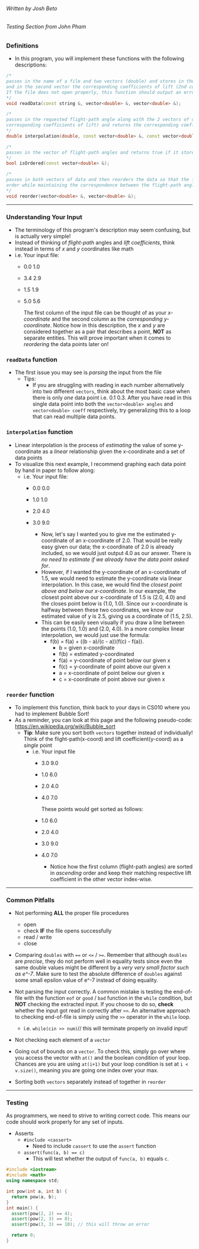 ###### Written by Josh Beto 
###### Testing Section from John Pham


### Definitions

* In this program, you will implement these functions with the following descriptions:

```cpp
/*
passes in the name of a file and two vectors (double) and stores in the first vector the flight-path angles (first column) 
and in the second vector the corresponding coefficients of lift (2nd column). 
If the file does not open properly, this function should output an error message and then call the exit function passing it an exit value of 1
*/
void readData(const string &, vector<double> &, vector<double> &);

/*
passes in the requested flight-path angle along with the 2 vectors of data (flight-path angles and 
corresponding coefficients of lift) and returns the corresponding coefficient of lift.
*/
double interpolation(double, const vector<double> &, const vector<double> &);

/*
passes in the vector of flight-path angles and returns true if it stores the angles are in ascending order, otherwise returns false. 
*/
bool isOrdered(const vector<double> &);

/*
passes in both vectors of data and then reorders the data so that the flight-path angles are in ascending 
order while maintaining the correspondence between the flight-path angles and their corresponding coefficients of lift.
*/
void reorder(vector<double> &, vector<double> &);
```

---

### Understanding Your Input
* The terminology of this program's description may seem confusing, but is actually very simple!
* Instead of thinking of *flight-path* angles and *lift coefficients*, think instead in terms of *x* and *y* coordinates like math
* i.e. Your input file:
  * 0.0 1.0
  * 3.4 2.9
  * 1.5 1.9
  * 5.0 5.6

    The first column of the input file can be thought of as your *x-coordinate* and the second column as the *corresponding y-coordinate*.
    Notice how in this description, the *x* and *y* are considered together as a pair that describes a point, **NOT** as separate entities. 
    This will prove important when it comes to *reordering* the data points later on!


### `readData` function
* The first issue you may see is *parsing* the input from the file
  * Tips:
    * If you are struggling with reading in each number alternatively into two different `vectors`, think about the most basic case when there is only *one* data      point i.e. 0.1 0.3. After you have read in this single data point into both the `vector<double> angles` and `vector<double> coeff` respectively, try 
      generalizing this to a loop that can read multiple data points.



### `interpolation` function
* Linear interpolation is the process of *estimating* the value of some y-coordinate as a *linear* relationship given the x-coordinate and a set of data points
* To visualize this next example, I recommend graphing each data point by hand in paper to follow along:
  * i.e. Your input file:
    * 0.0 0.0
    * 1.0 1.0
    * 2.0 4.0
    * 3.0 9.0

      * Now, let's say I wanted you to give me the estimated y-coordinate of an x-coordinate of 2.0. That would be really easy given our data; the x-coordinate of
        2.0 is already included, so we would just output 4.0 as our answer. There is *no need to estimate if we already have the data point asked for*. 
      * However, if I wanted the y-coordinate of an x-coordinate of 1.5, we would need to estimate the y-coordinate via linear interpolation. In this case, we 
        would find the *closest point above and below our x-coordinate*. In our example, the closest point above our x-coordinate of 1.5 is (2.0, 4.0) and the closes point below is (1.0, 1.0). Since our x-coordinate is halfway between these two coordinates, we know our estimated value of y is 2.5, giving us a coordinate of (1.5, 2.5). 
      * This can be easily seen visually if you draw a line between the points (1.0, 1.0) and (2.0, 4.0). In a more complex linear interpolation, we would just use    the formula: 
          * f(b) = f(a) + ((b - a)/(c - a))(f(c) - f(a)).
            *    b = given x-coordinate
            * f(b) = estimated y-coordinated
            * f(a) = y-coordinate of point below our given x
            * f(c) = y-coordinate of point above our given x
            *    a = x-coordinate of point below our given x
            *    c = x-coordinate of point above our given x


### `reorder` function
* To implement this function, think back to your days in CS010 where you had to implement Bubble Sort!
* As a reminder, you can look at this page and the following pseudo-code: https://en.wikipedia.org/wiki/Bubble_sort
  * **Tip**: Make sure you sort both `vectors` together instead of individually! Think of the flight-path(x-coord) and lift coefficient(y-coord) as a *single* point
    * i.e. Your input file
      * 3.0 9.0
      * 1.0 6.0
      * 2.0 4.0
      * 4.0 7.0

        These points would get sorted as follows:

      * 1.0 6.0
      * 2.0 4.0
      * 3.0 9.0
      * 4.0 7.0

         * Notice how the first column (flight-path angles) are sorted in *ascending* order and keep their matching respective lift coefficient in the other vector index-wise.

---

### Common Pitfalls
* Not performing **ALL** the proper file procedures
  * open 
  * check **IF** the file opens successfully
  * read / write
  * close

* Comparing `doubles` with `==` or `<=` / `>=`. Remember that although `doubles` are *precise*, they do not perform well in equality tests since even the
  same double values might be different by a *very very small factor such as e^-7*. Make sure to test the absolute difference of `doubles` against some small
  epsilon value of e^-7 instead of doing equality. 

* Not parsing the input correctly. A common mistake is testing the end-of-file with the function `eof` or `good` / `bad` function in the `while` condition, but        **NOT** checking the extracted input. If you choose to do so, **check** whether the input got read in correctly after `>>`. An alternative approach to               checking end-of-file is simply using the `>>` operator in the `while` loop.
    * i.e. `while(cin >> num)`// this will terminate properly on invalid input!

* Not checking each element of a `vector`

* Going out of bounds on a `vector`. To check this, simply go over where you access the vector with `at()` and the boolean condition of your loop. Chances are you 
  are using `at(i+1)` but your loop condition is set at `i < v.size()`, meaning you are going one index over your max.

* Sorting both `vectors` separately instead of together in `reorder`

---

### Testing

As programmers, we need to strive to writing correct code. This means our code should work properly for any set of inputs.

* Asserts
  * `#include <cassert>`
    * Need to include `cassert` to use the `assert` function
  * `assert(func(a, b) == c)`
    * This will test whether the output of `func(a, b)` equals `c`.

```cpp
#include <iostream>
#include <math>
using namespace std;

int pow(int a, int b) {
  return pow(a, b);
}
int main() {
  assert(pow(2, 2) == 4);
  assert(pow(2, 3) == 8);
  assert(pow(3, 3) == 10); // this will throw an error

  return 0;
}
```